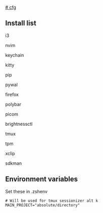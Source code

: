 [# cfg](https://fwuensche.medium.com/how-to-manage-your-dotfiles-with-git-f7aeed8adf8b)

## Install list

i3

nvim

keychain

kitty

pip

pywal

firefox

polybar

picom

brightnessctl

tmux

tpm

xclip

sdkman

## Environment variables

Set these in .zshenv

```
# Will be used for tmux sessionizer alt k
MAIN_PROJECT="absolute/directory"
```
